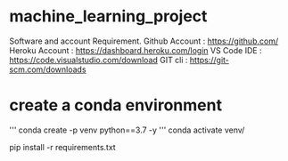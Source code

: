# machine_learning_project
Software and account Requirement.
Github Account : https://github.com/
Heroku Account : https://dashboard.heroku.com/login
VS Code IDE : https://code.visualstudio.com/download
GIT cli : https://git-scm.com/downloads

# create a conda environment
'''
conda create -p venv python==3.7 -y
'''
conda activate venv/

pip install -r requirements.txt